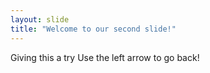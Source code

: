 ```yaml
---
layout: slide
title: "Welcome to our second slide!"
---
```

Giving this a try
Use the left arrow to go back!
